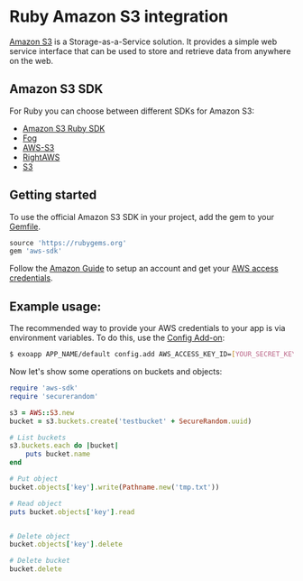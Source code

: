 # Ruby Amazon S3 integration

[Amazon S3](http://aws.amazon.com/s3/) is a Storage-as-a-Service solution. It provides a simple web service interface that can be used to store and retrieve data from anywhere on the web.


## Amazon S3 SDK

For Ruby you can choose between different SDKs for Amazon S3:
* [Amazon S3 Ruby SDK]
* [Fog]
* [AWS-S3]
* [RightAWS]
* [S3]


## Getting started

To use the official Amazon S3 SDK in your project, add the gem to your [Gemfile].

~~~ruby
source 'https://rubygems.org'
gem 'aws-sdk'
~~~

Follow the [Amazon Guide](http://docs.aws.amazon.com/AWSSdkDocsJava/latest/DeveloperGuide/java-dg-setup.html) to setup an account and get your [AWS access credentials](http://aws.amazon.com/security-credentials).

## Example usage:

The recommended way to provide your AWS credentials to your app is via environment variables. To do this, use the [Config Add-on](https://community.exoscale.ch/apps/Add-on%20Documentation/Deployment/Custom%20Config):

~~~bash
$ exoapp APP_NAME/default config.add AWS_ACCESS_KEY_ID=[YOUR_SECRET_KEY] AWS_SECRET_ACCESS_KEY=[YOUR_ACCESS_KEY] AWS_REGION='eu-west-1'
~~~

Now let's show some operations on buckets and objects:

~~~ruby
require 'aws-sdk'
require 'securerandom'

s3 = AWS::S3.new
bucket = s3.buckets.create('testbucket' + SecureRandom.uuid)

# List buckets
s3.buckets.each do |bucket|
    puts bucket.name
end

# Put object
bucket.objects['key'].write(Pathname.new('tmp.txt'))

# Read object
puts bucket.objects['key'].read


# Delete object
bucket.objects['key'].delete

# Delete bucket
bucket.delete
~~~


[Amazon S3 Ruby SDK]: https://aws.amazon.com/sdkforruby/
[Fog]: https://github.com/fog/fog
[AWS-S3]: https://rubygems.org/gems/aws-s3
[RightAWS]: https://rubygems.org/gems/right_aws
[S3]: https://github.com/qoobaa/s3
[Gemfile]: http://bundler.io/v1.3/gemfile.html
